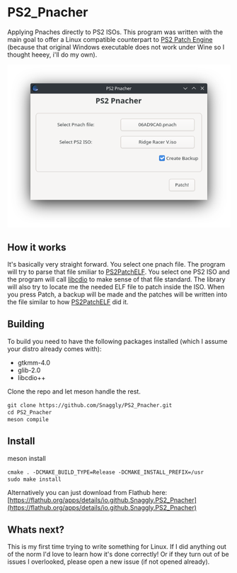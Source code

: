 # PS2_Pnacher
Applying Pnaches directly to PS2 ISOs.
This program was written with the main goal to offer a Linux compatible counterpart to [PS2 Patch Engine](https://www.psx-place.com/threads/ps2-patch-engine-by-pelvicthrustman.19167/) (because that original Windows executable does not work under Wine so I thought heeey, i'll do my own).

![PS2_Pnacher_Screenshot](ps2pnacher_screenshot.png)

## How it works
It's basically very straight forward. You select one pnach file. The program will try to parse that file smiliar to [PS2PatchELF](https://github.com/jpmac26/PS2PatchElf/blob/master/PS2PatchLib/PnachUtils.cs). You select one PS2 ISO and the program will call [libcdio](http://git.savannah.gnu.org/cgit/libcdio.git) to make sense of that file standard. The library will also try to locate me the needed ELF file to patch inside the ISO. When you press Patch, a backup will be made and the patches will be written into the file similar to how [PS2PatchELF](https://github.com/jpmac26/PS2PatchElf/blob/master/PS2PatchElf/Program.cs) did it.

## Building
To build you need to have the following packages installed (which I assume your distro already comes with):
- gtkmm-4.0
- glib-2.0
- libcdio++

Clone the repo and let meson handle the rest.

```
git clone https://github.com/Snaggly/PS2_Pnacher.git
cd PS2_Pnacher
meson compile
```

## Install
meson install
```
cmake . -DCMAKE_BUILD_TYPE=Release -DCMAKE_INSTALL_PREFIX=/usr
sudo make install
```

Alternatively you can just download from Flathub here:
[https://flathub.org/apps/details/io.github.Snaggly.PS2_Pnacher](https://flathub.org/apps/details/io.github.Snaggly.PS2_Pnacher)

## Whats next?
This is my first time trying to write something for Linux. If I did anything out of the norm I'd love to learn how it's done correctly! Or if they turn out of be issues I overlooked, please open a new issue (if not opened already).

